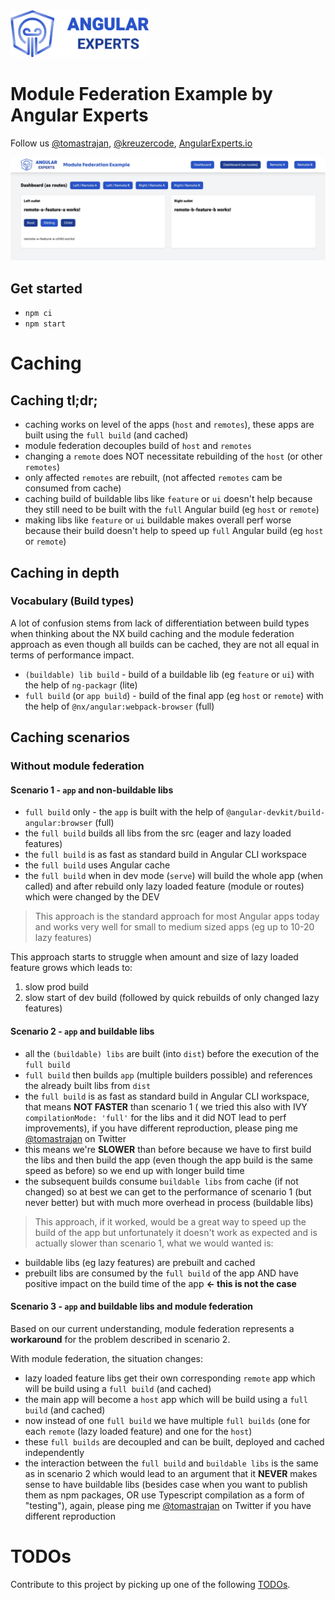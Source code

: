 <img height="75px" src="https://raw.githubusercontent.com/angular-experts-io/module-federation-example/master/apps/host-example/src/assets/angular-experts.png" />

# Module Federation Example by Angular Experts

Follow us [@tomastrajan](https://twitter.com/tomastrajan), [@kreuzercode](https://twitter.com/kreuzercode), [AngularExperts.io](https://angularexperts.io)


<img src="https://raw.githubusercontent.com/angular-experts-io/module-federation-example/master/docs/example.jpg" />

## Get started

- `npm ci`
- `npm start`

# Caching

## Caching tl;dr;

- caching works on level of the apps (`host` and `remotes`), these apps are built using the `full build` (and cached)
- module federation decouples build of `host` and `remotes`
- changing a `remote` does NOT necessitate rebuilding of the `host` (or other `remotes`)
- only affected `remotes` are rebuilt, (not affected `remotes` cam be consumed from cache)
- caching build of buildable libs like `feature` or `ui` doesn't help because they still need to be built with the `full` Angular build (eg `host` or `remote`)
- making libs like `feature` or `ui` buildable makes overall perf worse because their build doesn't help to speed up `full` Angular build (eg `host` or `remote`)

## Caching in depth

### Vocabulary (Build types)

A lot of confusion stems from lack of differentiation between build types when thinking
about the NX build caching and the module federation approach as even though
all builds can be cached, they are not all equal in terms of performance impact.

* `(buildable) lib build` - build of a buildable lib (eg `feature` or `ui`) with the help of `ng-packagr` (lite)
* `full build` (or `app build`) - build of the final app (eg `host` or `remote`) with the help of `@nx/angular:webpack-browser` (full)

## Caching scenarios

### Without module federation

#### Scenario 1 - `app` and non-buildable libs

* `full build` only - the `app` is built with the help of `@angular-devkit/build-angular:browser` (full)
* the `full build` builds all libs from the src (eager and lazy loaded features)
* the `full build` is as fast as standard build in Angular CLI workspace
* the `full build` uses Angular cache
* the `full build` when in dev mode (`serve`) will build the whole app (when called) and after rebuild only lazy loaded feature (module or routes) which were changed by the DEV

> This approach is the standard approach for most Angular apps today and works very well for small to medium sized apps (eg up to 10-20 lazy features)

This approach starts to struggle when amount and size of lazy loaded feature grows which leads to:
1. slow prod build
2. slow start of dev build (followed by quick rebuilds of only changed lazy features)

#### Scenario 2 - `app` and buildable libs

* all the `(buildable) libs` are built (into `dist`) before the execution of the `full build` 
* `full build` then builds `app` (multiple builders possible) and references the already built libs from `dist`
* the `full build` is as fast as standard build in Angular CLI workspace, that means **NOT FASTER** than scenario 1 ( we tried this also with IVY `compilationMode: 'full'` for the libs and it did NOT lead to perf improvements), if you have different reproduction, please ping me [@tomastrajan](https://twitter.com/tomastrajan) on Twitter
* this means we're **SLOWER** than before because we have to first build the libs and then build the app (even though the app build is the same speed as before) so we end up with longer build time
* the subsequent builds consume `buildable libs` from cache (if not changed) so at best we can get to the performance of scenario 1 (but never better) but with much more overhead in process (buildable libs)

> This approach, if it worked, would be a great way to speed up the build of the app but unfortunately it doesn't work as expected and is actually slower than scenario 1, what we would wanted is:

* buildable libs (eg lazy features) are prebuilt and cached
* prebuilt libs are consumed by the `full build` of the app AND have positive impact on the build time of the app **<- this is not the case** 

#### Scenario 3 - `app` and buildable libs and module federation

Based on our current understanding, module federation represents a **workaround** for the problem described in scenario 2.

With module federation, the situation changes:

* lazy loaded feature libs get their own corresponding `remote` app which will be build using a `full build` (and cached)
* the main app will become a `host` app which will be build using a `full build` (and cached)
* now instead of one `full build` we have multiple `full builds` (one for each `remote` (lazy loaded feature) and one for the `host`)
* these `full builds` are decoupled and can be built, deployed and cached independently
* the interaction between the `full build` and `buildable libs` is the same as in scenario 2 which would lead to an argument that it **NEVER** makes sense to have buildable libs (besides case when you want to publish them as npm packages, OR use Typescript compilation as a form of "testing"), again, please ping me [@tomastrajan](https://twitter.com/tomastrajan) on Twitter if you have different reproduction 



# TODOs

Contribute to this project by picking up one of the following [TODOs](TODO.md).
